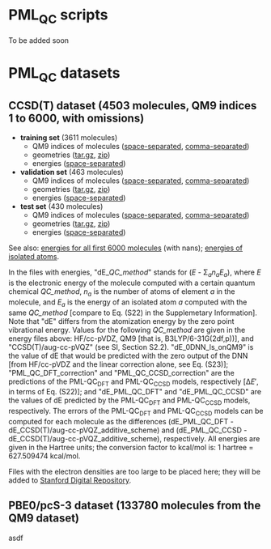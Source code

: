 # PML<sub>QC</sub> scripts
To be added soon

# PML<sub>QC</sub> datasets
## CCSD(T) dataset (4503 molecules, QM9 indices 1 to 6000, with omissions)
* **training set** (3611 molecules)
  * QM9 indices of molecules ([space-separated](ccsdt_dataset/list_of_space_separated_qm9_indices_ccsdt_train.dat), [comma-separated](ccsdt_dataset/list_of_comma_separated_qm9_indices_ccsdt_train.dat))
  * geometries ([tar.gz](ccsdt_dataset/ccsdt_train_coords.tar.gz), [zip](ccsdt_dataset/ccsdt_train_coords.zip))
  * energies ([space-separated](ccsdt_dataset/energies_ccsdt_train.dat))
* **validation set** (463 molecules)
  * QM9 indices of molecules ([space-separated](ccsdt_dataset/list_of_space_separated_qm9_indices_ccsdt_validation.dat), [comma-separated](ccsdt_dataset/list_of_comma_separated_qm9_indices_ccsdt_validation.dat))
  * geometries ([tar.gz](ccsdt_dataset/ccsdt_validation_coords.tar.gz), [zip](ccsdt_dataset/ccsdt_validation_coords.zip))
  * energies ([space-separated](ccsdt_dataset/energies_ccsdt_validation.dat))
* **test set** (430 molecules)
  * QM9 indices of molecules ([space-separated](ccsdt_dataset/list_of_space_separated_qm9_indices_ccsdt_test.dat), [comma-separated](ccsdt_dataset/list_of_comma_separated_qm9_indices_ccsdt_test.dat))
  * geometries ([tar.gz](ccsdt_dataset/ccsdt_test_coords.tar.gz), [zip](ccsdt_dataset/ccsdt_test_coords.zip))
  * energies ([space-separated](ccsdt_dataset/energies_ccsdt_test.dat))

See also: [energies for all first 6000 molecules](ccsdt_dataset/energies_QM9_indices_1to5999.dat) (with nans); [energies of isolated atoms](ccsdt_dataset/energies_atoms.dat).

In the files with energies, "dE_*QC_method*" stands for (*E* - &Sigma;<sub>*a*</sub>*n*<sub>*a*</sub>*E*<sub>*a*</sub>), where *E* is the electronic energy of the molecule computed with a certain quantum chemical *QC_method*, *n*<sub>*a*</sub> is the number of atoms of element *a* in the molecule, and *E*<sub>*a*</sub> is the energy of an isolated atom *a* computed with the same *QC_method* [compare to Eq. (S22) in the Supplemetary Information]. Note that "dE" differs from the atomization energy by the zero point vibrational energy. Values for the following *QC_method* are given in the energy files above: HF/cc-pVDZ, QM9 [that is, B3LYP/6-31G(2df,p))], and "CCSD(T)/aug-cc-pVQZ" (see SI, Section S2.2). "dE_0DNN_ls_onQM9" is the value of dE that would be predicted with the zero output of the DNN [from HF/cc-pVDZ and the linear correction alone, see Eq. (S23)]; "PML_QC_DFT_correction" and "PML_QC_CCSD_correction" are the predictions of the PML-QC<sub>DFT</sub> and PML-QC<sub>CCSD</sub> models, respectively [&Delta;*E*&prime;, in terms of Eq. (S22)]; and "dE_PML_QC_DFT" and "dE_PML_QC_CCSD" are the values of dE predicted by the PML-QC<sub>DFT</sub> and PML-QC<sub>CCSD</sub> models, respectively. The errors of the PML-QC<sub>DFT</sub> and PML-QC<sub>CCSD</sub> models can be computed for each molecule as the differences (dE_PML_QC_DFT - dE_CCSD(T)/aug-cc-pVQZ_additive_scheme) and (dE_PML_QC_CCSD - dE_CCSD(T)/aug-cc-pVQZ_additive_scheme), respectively. All energies are given in the Hartree units; the conversion factor to kcal/mol is: 1 hartree = 627.509474 kcal/mol.

Files with the electron densities are too large to be placed here; they will be added to [Stanford Digital Repository](https://searchworks.stanford.edu/view/kf921gd3855).

## PBE0/pcS-3 dataset (133780 molecules from the QM9 dataset)
asdf
